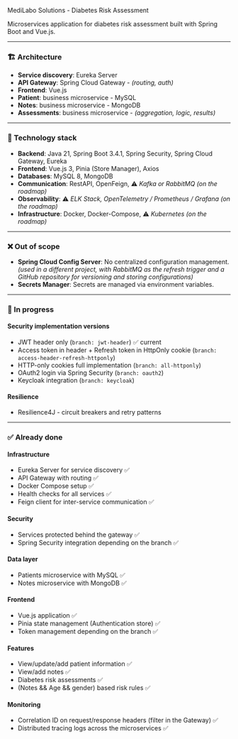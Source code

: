 MediLabo Solutions - Diabetes Risk Assessment

Microservices application for diabetes risk assessment built with Spring Boot and Vue.js.

---

### 🏗️ Architecture

- **Service discovery**: Eureka Server
- **API Gateway**: Spring Cloud Gateway - *(routing, auth)*
- **Frontend**: Vue.js
- **Patient**: business microservice - MySQL
- **Notes**: business microservice - MongoDB
- **Assessments**: business microservice - *(aggregation, logic, results)*

---

### 🧰 Technology stack

- **Backend**: Java 21, Spring Boot 3.4.1, Spring Security, Spring Cloud Gateway, Eureka
- **Frontend**: Vue.js 3, Pinia (Store Manager), Axios
- **Databases**: MySQL 8, MongoDB
- **Communication**: RestAPI, OpenFeign, ⚠️ *Kafka or RabbitMQ (on the roadmap)*
- **Observability**: ⚠️ *ELK Stack, OpenTelemetry / Prometheus / Grafana (on the roadmap)*
- **Infrastructure**: Docker, Docker-Compose, ⚠️ *Kubernetes (on the roadmap)*

---

### ❌ Out of scope

- **Spring Cloud Config Server**: No centralized configuration management. *(used in a different project, with RabbitMQ as the refresh trigger and a GitHub repository for versioning and storing configurations)*
- **Secrets Manager**: Secrets are managed via environment variables.


---

### 🔧 In progress

#### Security implementation versions
- JWT header only (`branch: jwt-header`) ✅ current
- Access token in header + Refresh token in HttpOnly cookie (`branch: access-header-refresh-httponly`)
- HTTP-only cookies full implementation (`branch: all-httponly`)
- OAuth2 login via Spring Security (`branch: oauth2`)
- Keycloak integration (`branch: keycloak`)

#### Resilience
- Resilience4J - circuit breakers and retry patterns

---

### ✅ Already done

#### Infrastructure
- Eureka Server for service discovery ✅
- API Gateway with routing ✅
- Docker Compose setup ✅
- Health checks for all services ✅
- Feign client for inter-service communication ✅

#### Security
- Services protected behind the gateway ✅
- Spring Security integration depending on the branch ✅

#### Data layer
- Patients microservice with MySQL ✅
- Notes microservice with MongoDB ✅

#### Frontend
- Vue.js application ✅
- Pinia state management (Authentication store) ✅
- Token management depending on the branch ✅

#### Features
- View/update/add patient information ✅
- View/add notes ✅
- Diabetes risk assessments ✅
- (Notes && Age && gender) based risk rules ✅

#### Monitoring
- Correlation ID on request/response headers (filter in the Gateway) ✅
- Distributed tracing logs across the microservices ✅


